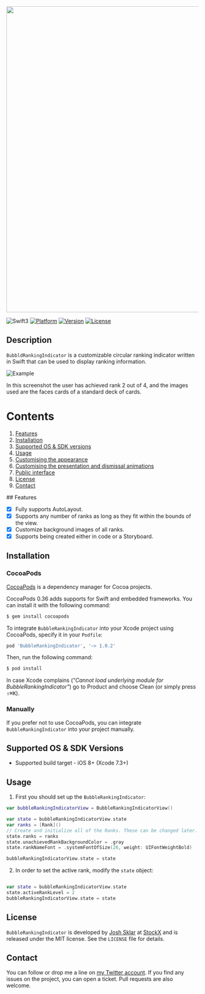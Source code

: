 <img src="https://cloud.githubusercontent.com/assets/879038/21441308/6b63a25a-c865-11e6-8acf-d67163450a39.png" style="width: 800px">


![Swift3](https://img.shields.io/badge/Swift-3.0-orange.svg?style=flat")
[![Platform](https://img.shields.io/cocoapods/p/BubbleRankingIndicator.svg?style=flat)](http://cocoapods.org/pods/BubbleRankingIndicator)
[![Version](https://img.shields.io/cocoapods/v/BubbleRankingIndicator.svg?style=flat)](http://cocoapods.org/pods/BubbleRankingIndicator)
[![License](https://img.shields.io/cocoapods/l/BubbleRankingIndicator.svg?style=flat)](http://cocoapods.org/pods/BubbleRankingIndicator)

Description
--------------

`BubbldRankingIndicator` is a customizable circular ranking indicator written in Swift that can be used to display ranking information.

![Example](https://cloud.githubusercontent.com/assets/879038/21441684/61779150-c867-11e6-8823-52f8d8ebc7ef.png)

In this screenshot the user has achieved rank 2 out of 4, and the images used are the faces cards of a standard deck of cards.

# Contents
1. [Features](#features)
3. [Installation](#installation)
4. [Supported OS & SDK versions](#supported-versions)
5. [Usage](#usage)
6. [Customising the appearance](#customising)
7. [Customising the presentation and dismissal animations](#customising-animations)
9. [Public interface](#public-interface)
10. [License](#license)
11. [Contact](#contact)

##<a name="features"> Features </a>

- [x] Fully supports AutoLayout.
- [x] Supports any number of ranks as long as they fit within the bounds of the view.
- [x] Customize background images of all ranks.
- [x] Supports being created either in code or a Storyboard.

<a name="installation"> Installation </a>
--------------

### CocoaPods

[CocoaPods](http://cocoapods.org) is a dependency manager for Cocoa projects.

CocoaPods 0.36 adds supports for Swift and embedded frameworks. You can install it with the following command:

```bash
$ gem install cocoapods
```

To integrate `BubbleRankingIndicator` into your Xcode project using CocoaPods, specify it in your `Podfile`:

```ruby
pod 'BubbleRankingIndicator', '~> 1.0.2'
```

Then, run the following command:

```bash
$ pod install
```

In case Xcode complains (<i>"Cannot load underlying module for BubbleRankingIndicator"</i>) go to Product and choose Clean (or simply press <kbd>⇧</kbd><kbd>⌘</kbd><kbd>K</kbd>).

### Manually

If you prefer not to use CocoaPods, you can integrate `BubbleRankingIndicator` into your project manually.

<a name="supported-versions"> Supported OS & SDK Versions </a>
-----------------------------

* Supported build target - iOS 8+ (Xcode 7.3+)

<a name="usage"> Usage </a>
--------------

1) First you should set up the `BubbleRankingIndicator`:

```swift
var bubbleRankingIndicatorView = BubbleRankingIndicatorView()

var state = bubbleRankingIndicatorView.state
var ranks = [Rank]()
// Create and initialize all of the Ranks. These can be changed later.
state.ranks = ranks
state.unachievedRankBackgroundColor = .gray
state.rankNameFont = .systemFontOfSize(26, weight: UIFontWeightBold)

bubbleRankingIndicatorView.state = state
```

2) In order to set the active rank, modify the `state` object:

```swift

var state = bubbleRankingIndicatorView.state
state.activeRankLevel = 2
bubbleRankingIndicatorView.state = state
```

<a name="license"> License </a>
--------------

`BubbleRankingIndicator` is developed by [Josh Sklar](https://www.linkedin.com/in/jrmsklar) at [StockX](https://stockx.com) and is released under the MIT license. See the `LICENSE` file for details.

<a name="contact"> Contact </a>
--------------

You can follow or drop me a line on [my Twitter account](https://twitter.com/jrmsklar). If you find any issues on the project, you can open a ticket. Pull requests are also welcome.
